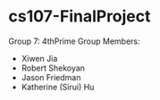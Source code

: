 # cs107-FinalProject
Group 7: 4thPrime
Group Members:
* Xiwen Jia
* Robert Shekoyan
* Jason Friedman
* Katherine (Sirui) Hu

